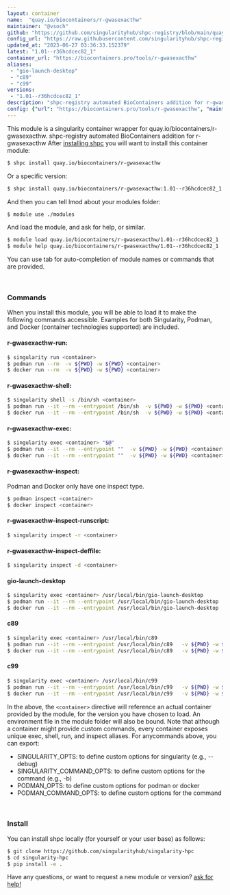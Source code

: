 ```yaml
---
layout: container
name:  "quay.io/biocontainers/r-gwasexacthw"
maintainer: "@vsoch"
github: "https://github.com/singularityhub/shpc-registry/blob/main/quay.io/biocontainers/r-gwasexacthw/container.yaml"
config_url: "https://raw.githubusercontent.com/singularityhub/shpc-registry/main/quay.io/biocontainers/r-gwasexacthw/container.yaml"
updated_at: "2023-06-27 03:36:33.152379"
latest: "1.01--r36hcdcec82_1"
container_url: "https://biocontainers.pro/tools/r-gwasexacthw"
aliases:
 - "gio-launch-desktop"
 - "c89"
 - "c99"
versions:
 - "1.01--r36hcdcec82_1"
description: "shpc-registry automated BioContainers addition for r-gwasexacthw"
config: {"url": "https://biocontainers.pro/tools/r-gwasexacthw", "maintainer": "@vsoch", "description": "shpc-registry automated BioContainers addition for r-gwasexacthw", "latest": {"1.01--r36hcdcec82_1": "sha256:a76281574534ffa9e1b73b021d43bf0701a5e87b5a7231bde2f06b56a301c082"}, "tags": {"1.01--r36hcdcec82_1": "sha256:a76281574534ffa9e1b73b021d43bf0701a5e87b5a7231bde2f06b56a301c082"}, "docker": "quay.io/biocontainers/r-gwasexacthw", "aliases": {"gio-launch-desktop": "/usr/local/bin/gio-launch-desktop", "c89": "/usr/local/bin/c89", "c99": "/usr/local/bin/c99"}}
---
```


This module is a singularity container wrapper for quay.io/biocontainers/r-gwasexacthw.
shpc-registry automated BioContainers addition for r-gwasexacthw
After [installing shpc](#install) you will want to install this container module:


```bash
$ shpc install quay.io/biocontainers/r-gwasexacthw
```

Or a specific version:

```bash
$ shpc install quay.io/biocontainers/r-gwasexacthw:1.01--r36hcdcec82_1
```

And then you can tell lmod about your modules folder:

```bash
$ module use ./modules
```

And load the module, and ask for help, or similar.

```bash
$ module load quay.io/biocontainers/r-gwasexacthw/1.01--r36hcdcec82_1
$ module help quay.io/biocontainers/r-gwasexacthw/1.01--r36hcdcec82_1
```

You can use tab for auto-completion of module names or commands that are provided.

<br>

### Commands

When you install this module, you will be able to load it to make the following commands accessible.
Examples for both Singularity, Podman, and Docker (container technologies supported) are included.

#### r-gwasexacthw-run:

```bash
$ singularity run <container>
$ podman run --rm  -v ${PWD} -w ${PWD} <container>
$ docker run --rm  -v ${PWD} -w ${PWD} <container>
```

#### r-gwasexacthw-shell:

```bash
$ singularity shell -s /bin/sh <container>
$ podman run --it --rm --entrypoint /bin/sh  -v ${PWD} -w ${PWD} <container>
$ docker run --it --rm --entrypoint /bin/sh  -v ${PWD} -w ${PWD} <container>
```

#### r-gwasexacthw-exec:

```bash
$ singularity exec <container> "$@"
$ podman run --it --rm --entrypoint ""  -v ${PWD} -w ${PWD} <container> "$@"
$ docker run --it --rm --entrypoint ""  -v ${PWD} -w ${PWD} <container> "$@"
```

#### r-gwasexacthw-inspect:

Podman and Docker only have one inspect type.

```bash
$ podman inspect <container>
$ docker inspect <container>
```

#### r-gwasexacthw-inspect-runscript:

```bash
$ singularity inspect -r <container>
```

#### r-gwasexacthw-inspect-deffile:

```bash
$ singularity inspect -d <container>
```


#### gio-launch-desktop

```bash
$ singularity exec <container> /usr/local/bin/gio-launch-desktop
$ podman run --it --rm --entrypoint /usr/local/bin/gio-launch-desktop   -v ${PWD} -w ${PWD} <container> -c " $@"
$ docker run --it --rm --entrypoint /usr/local/bin/gio-launch-desktop   -v ${PWD} -w ${PWD} <container> -c " $@"
```


#### c89

```bash
$ singularity exec <container> /usr/local/bin/c89
$ podman run --it --rm --entrypoint /usr/local/bin/c89   -v ${PWD} -w ${PWD} <container> -c " $@"
$ docker run --it --rm --entrypoint /usr/local/bin/c89   -v ${PWD} -w ${PWD} <container> -c " $@"
```


#### c99

```bash
$ singularity exec <container> /usr/local/bin/c99
$ podman run --it --rm --entrypoint /usr/local/bin/c99   -v ${PWD} -w ${PWD} <container> -c " $@"
$ docker run --it --rm --entrypoint /usr/local/bin/c99   -v ${PWD} -w ${PWD} <container> -c " $@"
```



In the above, the `<container>` directive will reference an actual container provided
by the module, for the version you have chosen to load. An environment file in the
module folder will also be bound. Note that although a container
might provide custom commands, every container exposes unique exec, shell, run, and
inspect aliases. For anycommands above, you can export:

 - SINGULARITY_OPTS: to define custom options for singularity (e.g., --debug)
 - SINGULARITY_COMMAND_OPTS: to define custom options for the command (e.g., -b)
 - PODMAN_OPTS: to define custom options for podman or docker
 - PODMAN_COMMAND_OPTS: to define custom options for the command

<br>

### Install

You can install shpc locally (for yourself or your user base) as follows:

```bash
$ git clone https://github.com/singularityhub/singularity-hpc
$ cd singularity-hpc
$ pip install -e .
```

Have any questions, or want to request a new module or version? [ask for help!](https://github.com/singularityhub/singularity-hpc/issues)